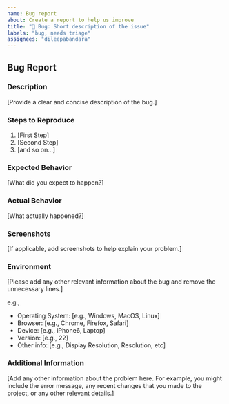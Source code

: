 ```yaml
---
name: Bug report
about: Create a report to help us improve
title: "🐞 Bug: Short description of the issue"
labels: "bug, needs triage"
assignees: "dileepabandara"
---
```


## Bug Report

### Description

[Provide a clear and concise description of the bug.]

### Steps to Reproduce

1. [First Step]
2. [Second Step]
3. [and so on...]

### Expected Behavior

[What did you expect to happen?]

### Actual Behavior

[What actually happened?]

### Screenshots

[If applicable, add screenshots to help explain your problem.]

### Environment

[Please add any other relevant information about the bug and remove the unnecessary lines.]

e.g.,

- Operating System: [e.g., Windows, MacOS, Linux]
- Browser: [e.g., Chrome, Firefox, Safari]
- Device: [e.g., iPhone6, Laptop]
- Version: [e.g., 22]
- Other info: [e.g., Display Resolution, Resolution, etc]

### Additional Information

[Add any other information about the problem here. For example, you might include the error message, any recent changes that you made to the project, or any other relevant details.]
